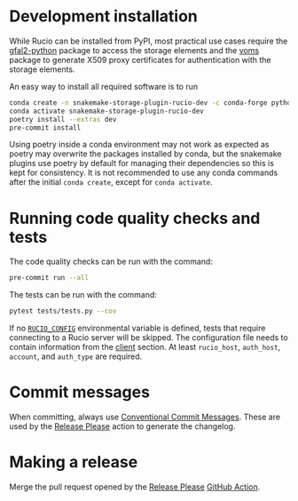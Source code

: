 # Development installation

While Rucio can be installed from PyPI, most practical use cases require
the [gfal2-python](https://pypi.org/project/gfal2-python/) package to access
the storage elements and the [voms](https://github.com/italiangrid/voms) package to
generate X509 proxy certificates for authentication with the storage elements.

An easy way to install all required software is to run
```bash
conda create -n snakemake-storage-plugin-rucio-dev -c conda-forge python-gfal2 voms poetry
conda activate snakemake-storage-plugin-rucio-dev
poetry install --extras dev
pre-commit install
```

Using poetry inside a conda environment may not work as expected as poetry
may overwrite the packages installed by conda, but the snakemake plugins use
poetry by default for managing their dependencies so this is kept for consistency.
It is not recommended to use any conda commands after the initial `conda create`,
except for `conda activate`.

# Running code quality checks and tests

The code quality checks can be run with the command:
```bash
pre-commit run --all
```

The tests can be run with the command:

```bash
pytest tests/tests.py --cov
```

If no [`RUCIO_CONFIG`](https://rucio.github.io/documentation/user/configuring_the_client#rucio_config)
environmental variable is defined, tests that require connecting to a Rucio server
will be skipped. The configuration file needs to contain information from the
[client](https://rucio.github.io/documentation/operator/configuration_parameters#client_config)
section. At least `rucio_host`, `auth_host`, `account`, and `auth_type` are required.

# Commit messages

When committing, always use [Conventional Commit Messages](https://www.conventionalcommits.org/).
These are used by the [Release Please](https://github.com/googleapis/release-please) action
to generate the changelog.

# Making a release

Merge the pull request opened by the [Release Please](https://github.com/googleapis/release-please)
[GitHub Action](.github/workflows/release-please.yml).
